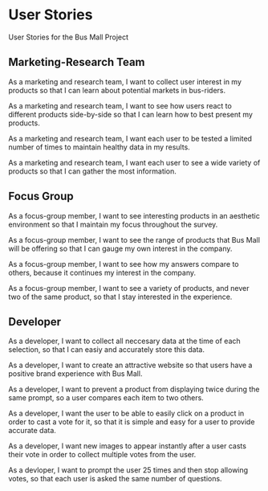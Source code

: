 # User Stories
User Stories for the Bus Mall Project

## Marketing-Research Team
As a marketing and research team, I want to collect user interest in my products so that I can learn about potential markets in bus-riders.

As a marketing and research team, I want to see how users react to different products side-by-side so that I can learn how to best present my products.

As a marketing and research team, I want each user to be tested a limited number of times to maintain healthy data in my results.

As a marketing and research team, I want each user to see a wide variety of products so that I can gather the most information.

## Focus Group
As a focus-group member, I want to see interesting products in an aesthetic environment so that I maintain my focus throughout the survey.

As a focus-group member, I want to see the range of products that Bus Mall will be offering so that I can gauge my own interest in the company.

As a focus-group member, I want to see how my answers compare to others, because it continues my interest in the company.

As a focus-group member, I want to see a variety of products, and never two of the same product, so that I stay interested in the experience.

## Developer
As a developer, I want to collect all neccesary data at the time of each selection, so that I can easiy and accurately store this data.

As a developer, I want to create an attractive website so that users have a positive brand experience with Bus Mall.

As a developer, I want to prevent a product from displaying twice during the same prompt, so a user compares each item to two others.

As a developer, I want the user to be able to easily click on a product in order to cast a vote for it, so that it is simple and easy for a user to provide accurate data.

As a developer, I want new images to appear instantly after a user casts their vote in order to collect multiple votes from the user.

As a devloper, I want to prompt the user 25 times and then stop allowing votes, so that each user is asked the same number of questions.
